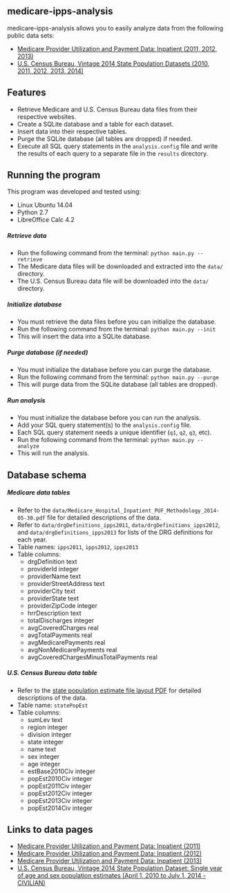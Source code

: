 ## medicare-ipps-analysis

medicare-ipps-analysis allows you to easily analyze data from the following public data sets:
* [Medicare Provider Utilization and Payment Data: Inpatient (2011, 2012, 2013)](https://www.cms.gov/research-statistics-data-and-systems/statistics-trends-and-reports/medicare-provider-charge-data/inpatient.html)
* [U.S. Census Bureau, Vintage 2014 State Population Datasets (2010, 2011, 2012, 2013, 2014)](http://www.census.gov/popest/data/datasets.html)


## Features
* Retrieve Medicare and U.S. Census Bureau data files from their respective websites.
* Create a SQLite database and a table for each dataset.
* Insert data into their respective tables.
* Purge the SQLite database (all tables are dropped) if needed.
* Execute all SQL query statements in the `analysis.config` file and write the results of each query to a separate file in the `results` directory.


## Running the program

This program was developed and tested using:
* Linux Ubuntu 14.04
* Python 2.7
* LibreOffice Calc 4.2

##### Retrieve data
* Run the following command from the terminal: `python main.py --retrieve`
* The Medicare data files will be downloaded and extracted into the `data/` directory.
* The U.S. Census Bureau data file will be downloaded into the `data/` directory.

##### Initialize database
* You must retrieve the data files before you can initialize the database.
* Run the following command from the terminal: `python main.py --init`
* This will insert the data into a SQLite database.

##### Purge database (if needed)
* You must initialize the database before you can purge the database.
* Run the following command from the terminal: `python main.py --purge`
* This will purge data from the SQLite database (all tables are dropped).

##### Run analysis
* You must initialize the database before you can run the analysis.
* Add your SQL query statement(s) to the `analysis.config` file.
* Each SQL query statement needs a unique identifier (`q1`, `q2`, `q3`, etc).
* Run the following command from the terminal: `python main.py --analyze`
* This will run the analysis.


## Database schema

##### Medicare data tables
* Refer to the `data/Medicare_Hospital_Inpatient_PUF_Methodology_2014-05-30.pdf` file for detailed descriptions of the data.
* Refer to `data/drgDefinitions_ipps2011`, `data/drgDefinitions_ipps2012`, and `data/drgDefinitions_ipps2013` for lists of the DRG definitions for each year.
* Table names: `ipps2011`, `ipps2012`, `ipps2013`
* Table columns:
  * drgDefinition text
  * providerId integer
  * providerName text
  * providerStreetAddress text
  * providerCity text
  * providerState text
  * providerZipCode integer
  * hrrDescription text
  * totalDischarges integer
  * avgCoveredCharges real
  * avgTotalPayments real
  * avgMedicarePayments real
  * avgNonMedicarePayments real
  * avgCoveredChargesMinusTotalPayments real

##### U.S. Census Bureau data table
* Refer to the [state population estimate file layout PDF](http://www.census.gov/popest/data/state/asrh/2014/files/SC-EST2014-AGESEX-CIV.pdf) for detailed descriptions of the data.
* Table name: `statePopEst`
* Table columns:
  * sumLev text
  * region integer
  * division integer
  * state integer
  * name text
  * sex integer
  * age integer
  * estBase2010Civ integer
  * popEst2010Civ integer
  * popEst2011Civ integer
  * popEst2012Civ integer
  * popEst2013Civ integer
  * popEst2014Civ integer


## Links to data pages
* [Medicare Provider Utilization and Payment Data: Inpatient (2011)](https://www.cms.gov/Research-Statistics-Data-and-Systems/Statistics-Trends-and-Reports/Medicare-Provider-Charge-Data/Inpatient2011.html)
* [Medicare Provider Utilization and Payment Data: Inpatient (2012)](https://www.cms.gov/Research-Statistics-Data-and-Systems/Statistics-Trends-and-Reports/Medicare-Provider-Charge-Data/Inpatient2012.html)
* [Medicare Provider Utilization and Payment Data: Inpatient (2013)](https://www.cms.gov/Research-Statistics-Data-and-Systems/Statistics-Trends-and-Reports/Medicare-Provider-Charge-Data/Inpatient2013.html)
* [U.S. Census Bureau, Vintage 2014 State Population Dataset: Single year of age and sex population estimates (April 1, 2010 to July 1, 2014 - CIVILIAN)](http://www.census.gov/popest/data/state/asrh/2014/SC-EST2014-AGESEX-CIV.html)

